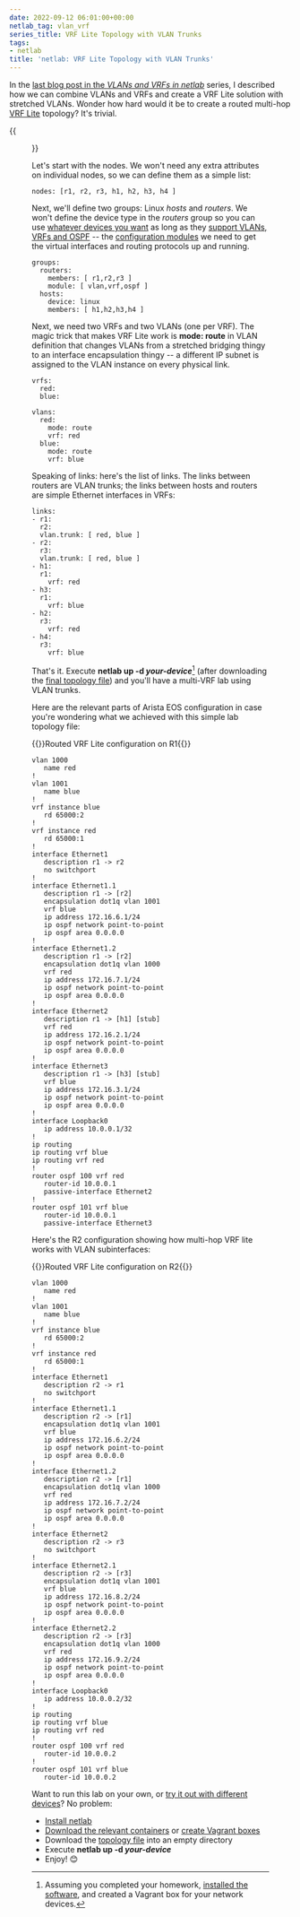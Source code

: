 ```yaml
---
date: 2022-09-12 06:01:00+00:00
netlab_tag: vlan_vrf
series_title: VRF Lite Topology with VLAN Trunks
tags:
- netlab
title: 'netlab: VRF Lite Topology with VLAN Trunks'
---
```

In the [last blog post in the *VLANs and VRFs in netlab*](/2022/06/netsim-vlan-vrf/) series, I described how we can combine VLANs and VRFs and create a VRF Lite solution with stretched VLANs. Wonder how hard would it be to create a routed multi-hop [VRF Lite](/2022/04/netsim-vrf-lite/) topology? It's trivial.

{{<figure src="/2022/09/netlab-vrf-lite-routed.png" caption="Routed VRF Lite lab topology">}}
<!--more-->
Let's start with the nodes. We won't need any extra attributes on individual nodes, so we can define them as a simple list:

```
nodes: [r1, r2, r3, h1, h2, h3, h4 ]
```

Next, we'll define two groups: Linux *hosts* and *routers*. We won't define the device type in the *routers* group so you can use [whatever devices you want](https://netlab.tools/platforms/) as long as they [support VLANs, VRFs and OSPF](https://netlab.tools/platforms/#supported-configuration-modules) -- the [configuration modules](https://netlab.tools/module-reference/) we need to get the virtual interfaces and routing protocols up and running.

```
groups:
  routers:
    members: [ r1,r2,r3 ]
    module: [ vlan,vrf,ospf ]
  hosts:
    device: linux
    members: [ h1,h2,h3,h4 ]
```

Next, we need two VRFs and two VLANs (one per VRF). The magic trick that makes VRF Lite work is **mode: route** in VLAN definition that changes VLANs from a stretched bridging thingy to an interface encapsulation thingy -- a different IP subnet is assigned to the VLAN instance on every physical link.

```
vrfs:
  red:
  blue:

vlans:
  red:
    mode: route
    vrf: red
  blue:
    mode: route
    vrf: blue
```

Speaking of links: here's the list of links. The links between routers are VLAN trunks; the links between hosts and routers are simple Ethernet interfaces in VRFs:

```
links:
- r1:
  r2:
  vlan.trunk: [ red, blue ]
- r2:
  r3:
  vlan.trunk: [ red, blue ]  
- h1:
  r1:
    vrf: red
- h3:
  r1:
    vrf: blue
- h2:
  r3:
    vrf: red
- h4:
  r3:
    vrf: blue
```

That's it. Execute **netlab up -d _your-device_**[^HW] (after downloading the [final topology file](https://github.com/ipspace/netlab-examples/blob/master/VLAN/vlan-trunk-vrf/topology.yml)) and you'll have a multi-VRF lab using VLAN trunks.

[^HW]: Assuming you completed your homework, [installed the software](https://netlab.tools/install/), and created a Vagrant box for your network devices.

Here are the relevant parts of Arista EOS configuration in case you're wondering what we achieved with this simple lab topology file:

{{<cc>}}Routed VRF Lite configuration on R1{{</cc>}}
```
vlan 1000
   name red
!
vlan 1001
   name blue
!
vrf instance blue
   rd 65000:2
!
vrf instance red
   rd 65000:1
!
interface Ethernet1
   description r1 -> r2
   no switchport
!
interface Ethernet1.1
   description r1 -> [r2]
   encapsulation dot1q vlan 1001
   vrf blue
   ip address 172.16.6.1/24
   ip ospf network point-to-point
   ip ospf area 0.0.0.0
!
interface Ethernet1.2
   description r1 -> [r2]
   encapsulation dot1q vlan 1000
   vrf red
   ip address 172.16.7.1/24
   ip ospf network point-to-point
   ip ospf area 0.0.0.0
!
interface Ethernet2
   description r1 -> [h1] [stub]
   vrf red
   ip address 172.16.2.1/24
   ip ospf network point-to-point
   ip ospf area 0.0.0.0
!
interface Ethernet3
   description r1 -> [h3] [stub]
   vrf blue
   ip address 172.16.3.1/24
   ip ospf network point-to-point
   ip ospf area 0.0.0.0
!
interface Loopback0
   ip address 10.0.0.1/32
!
ip routing
ip routing vrf blue
ip routing vrf red
!
router ospf 100 vrf red
   router-id 10.0.0.1
   passive-interface Ethernet2
!
router ospf 101 vrf blue
   router-id 10.0.0.1
   passive-interface Ethernet3
```

Here's the R2 configuration showing how multi-hop VRF lite works with VLAN subinterfaces:

{{<cc>}}Routed VRF Lite configuration on R2{{</cc>}}
```
vlan 1000
   name red
!
vlan 1001
   name blue
!
vrf instance blue
   rd 65000:2
!
vrf instance red
   rd 65000:1
!
interface Ethernet1
   description r2 -> r1
   no switchport
!
interface Ethernet1.1
   description r2 -> [r1]
   encapsulation dot1q vlan 1001
   vrf blue
   ip address 172.16.6.2/24
   ip ospf network point-to-point
   ip ospf area 0.0.0.0
!
interface Ethernet1.2
   description r2 -> [r1]
   encapsulation dot1q vlan 1000
   vrf red
   ip address 172.16.7.2/24
   ip ospf network point-to-point
   ip ospf area 0.0.0.0
!
interface Ethernet2
   description r2 -> r3
   no switchport
!
interface Ethernet2.1
   description r2 -> [r3]
   encapsulation dot1q vlan 1001
   vrf blue
   ip address 172.16.8.2/24
   ip ospf network point-to-point
   ip ospf area 0.0.0.0
!
interface Ethernet2.2
   description r2 -> [r3]
   encapsulation dot1q vlan 1000
   vrf red
   ip address 172.16.9.2/24
   ip ospf network point-to-point
   ip ospf area 0.0.0.0
!
interface Loopback0
   ip address 10.0.0.2/32
!
ip routing
ip routing vrf blue
ip routing vrf red
!
router ospf 100 vrf red
   router-id 10.0.0.2
!
router ospf 101 vrf blue
   router-id 10.0.0.2
```

Want to run this lab on your own, or [try it out with different devices](https://github.com/ipspace/netlab-examples/tree/master/VRF/multihop-vrf-lite#changing-device-types)? No problem:

* [Install netlab](https://netlab.tools/install/)
* [Download the relevant containers](https://netlab.tools/labs/clab/) or [create Vagrant boxes](https://netlab.tools/labs/libvirt/)
* Download the [topology file](https://github.com/ipspace/netlab-examples/blob/master/VRF/multihop-vrf-lite/topology.yml) into an empty directory
* Execute **netlab up -d _your-device_**
* Enjoy! 😊